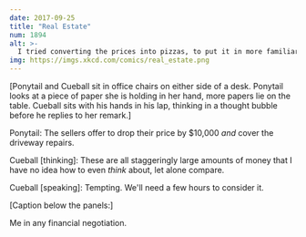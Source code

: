 ```yaml
---
date: 2017-09-25
title: "Real Estate"
num: 1894
alt: >-
  I tried converting the prices into pizzas, to put it in more familiar terms, and it just became a hard-to-think-about number of pizzas.
img: https://imgs.xkcd.com/comics/real_estate.png
---
```

[Ponytail and Cueball sit in office chairs on either side of a desk. Ponytail looks at a piece of paper she is holding in her hand, more papers lie on the table. Cueball sits with his hands in his lap, thinking in a thought bubble before he replies to her remark.]

Ponytail: The sellers offer to drop their price by $10,000 *and* cover the driveway repairs.

Cueball [thinking]: These are all staggeringly large amounts of money that I have no idea how to even *think* about, let alone compare.

Cueball [speaking]: Tempting. We'll need a few hours to consider it.

[Caption below the panels:]

Me in any financial negotiation.